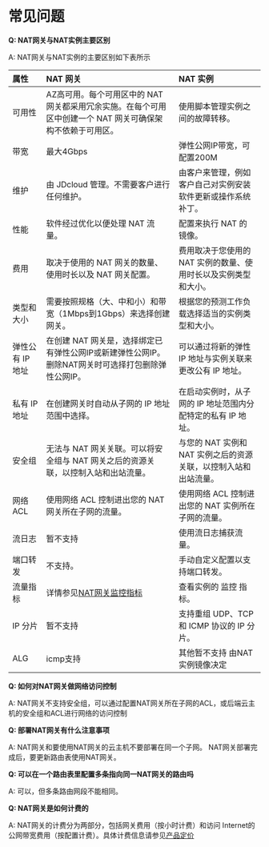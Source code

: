 # 常见问题

**Q: NAT网关与NAT实例主要区别**

A: NAT网关与NAT实例的主要区别如下表所示

| 属性 | NAT 网关 | NAT 实例 |
| :- | :- | :- |
| 可用性 | AZ高可用。每个可用区中的 NAT 网关都采用冗余实施。在每个可用区中创建一个 NAT 网关可确保架构不依赖于可用区。 | 使用脚本管理实例之间的故障转移。 |
| 带宽 | 最大4Gbps | 弹性公网IP带宽，可配置200M |
| 维护 | 由 JDcloud 管理。不需要客户进行任何维护。 | 由客户来管理，例如客户自己对实例安装软件更新或操作系统补丁。 |
| 性能 | 软件经过优化以便处理 NAT 流量。 | 配置来执行 NAT 的 镜像。|
| 费用 | 取决于使用的 NAT 网关的数量、使用时长以及 NAT 网关配置。 | 费用取决于您使用的 NAT 实例的数量、使用时长以及实例类型和大小。 |
| 类型和大小 | 需要按照规格（大、中和小）和带宽（1Mbps到1Gbps）来选择创建网关。 | 根据您的预测工作负载选择适当的实例类型和大小。 |
| 弹性公有 IP 地址 | 在创建 NAT 网关是，选择绑定已有弹性公网IP或新建弹性公网IP。删除NAT网关时可选择打包删除弹性公网IP。 | 可以通过将新的弹性 IP 地址与实例关联来更改公有 IP 地址。 |
| 私有 IP 地址 | 在创建网关时自动从子网的 IP 地址范围中选择。| 在启动实例时，从子网的 IP 地址范围内分配特定的私有 IP 地址。|
| 安全组 | 无法与 NAT 网关关联。可以将安全组与 NAT 网关之后的资源关联，以控制入站和出站流量。 | 与您的 NAT 实例和 NAT 实例之后的资源关联，以控制入站和出站流量。 |
| 网络 ACL | 使用网络 ACL 控制进出您的 NAT 网关所在子网的流量。 | 使用网络 ACL 控制进出您的 NAT 实例所在子网的流量。|
| 流日志 | 暂不支持 | 使用流日志捕获流量。|
| 端口转发 | 不支持。 | 手动自定义配置以支持端口转发。 |
|流量指标 | 详情参见[NAT网关监控指标](../Operation-Guide/View-Nat-Gateway-Monitoring/View-Nat-Gateway-Monitoring.md) | 查看实例的 监控 指标。 |
| IP 分片 | 暂不支持 | 支持重组 UDP、TCP 和 ICMP 协议的 IP 分片。|
| ALG | icmp支持 | 其他暂不支持 由NAT实例镜像决定 |

**Q: 如何对NAT网关做网络访问控制**

A: NAT网关不支持安全组，可以通过配置NAT网关所在子网的ACL，或后端云主机的安全组和ACL进行网络的访问控制



**Q: 部署NAT网关有什么注意事项**

A: NAT网关和要使用NAT网关的云主机不要部署在同一个子网。 NAT网关部署完成后，要更新路由表使用NAT网关。



**Q: 可以在一个路由表里配置多条指向同一NAT网关的路由吗**

A:  可以，但多条路由网段不能相同。



**Q: NAT网关是如何计费的**

A: NAT网关的计费分为两部分，包括网关费用（按小时计费）和访问 Internet的公网带宽费用（按配置计费）。具体计费信息请参见[产品定价](../Pricing/Price-Overview.md)
